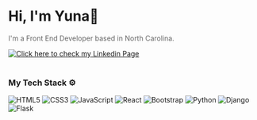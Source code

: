 # Hi, I'm Yuna👋
<!-- ![name_banner](https://user-images.githubusercontent.com/43771301/214397688-3f5700ed-a3fc-46b3-8be9-ab801365a199.jpg) -->
<!-- <img
    src="https://user-images.githubusercontent.com/43771301/214397688-3f5700ed-a3fc-46b3-8be9-ab801365a199.jpg"
    alt="Cheonga Yun / Front End Developer / https://github.com/1shining1"
    width="100%"
/> -->
<p style="color:#666;">I'm a Front End Developer based in North Carolina.</p>
<a target="_blank" href="https://www.linkedin.com/in/shining-yun/">
        <img src="https://img.shields.io/badge/Click here to check my Linkedin Page-0A66C2?style=for-the-badge&logo=LinkedIn&logoColor=fff" alt="Click here to check my Linkedin Page">
</a>
<br>
<br>

<h3>My Tech Stack ⚙️</h3>

![HTML5](https://img.shields.io/badge/html5-E34F26?style=for-the-badge&logo=HTML5&logoColor=fff)
![CSS3](https://img.shields.io/badge/css3-1572B6?style=for-the-badge&logo=CSS3&logoColor=fff)
![JavaScript](https://img.shields.io/badge/javascript-F7DF1E?style=for-the-badge&logo=JavaScript&logoColor=000)
![React](https://img.shields.io/badge/react-61DAFB?style=for-the-badge&logo=React&logoColor=000)
![Bootstrap](https://img.shields.io/badge/bootstrap-7952B3?style=for-the-badge&logo=Bootstrap&logoColor=fff)
![Python](https://img.shields.io/badge/python-3776AB?style=for-the-badge&logo=Python&logoColor=fff)
![Django](https://img.shields.io/badge/django-092E20?style=for-the-badge&logo=Django&logoColor=fff)
![Flask](https://img.shields.io/badge/flask-000000?style=for-the-badge&logo=Flask&logoColor=fff)
